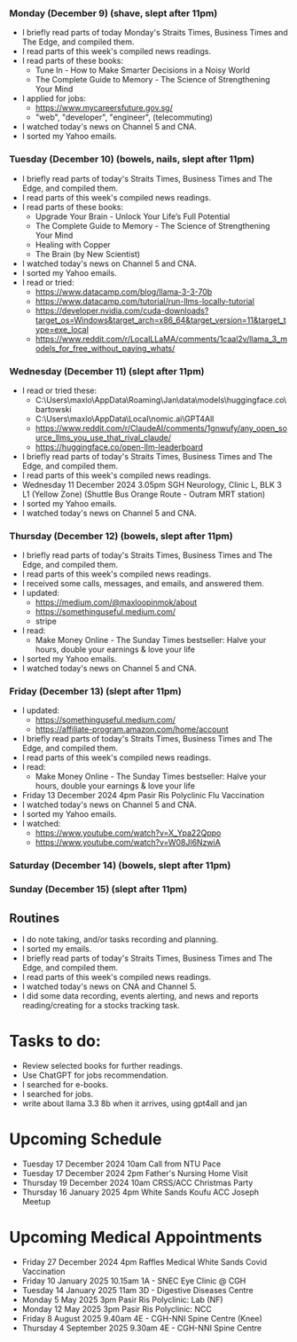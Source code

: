 ### Monday (December 9) (shave, slept after 11pm)
- I briefly read parts of today Monday's Straits Times, Business Times and The Edge, and compiled them.
- I read parts of this week's compiled news readings.
- I read parts of these books:
    - Tune In - How to Make Smarter Decisions in a Noisy World
    - The Complete Guide to Memory - The Science of Strengthening Your Mind
- I applied for jobs:
    - https://www.mycareersfuture.gov.sg/
    - "web", "developer", "engineer", (telecommuting)
- I watched today's news on Channel 5 and CNA.
- I sorted my Yahoo emails.

### Tuesday (December 10) (bowels, nails, slept after 11pm)
- I briefly read parts of today's Straits Times, Business Times and The Edge, and compiled them.
- I read parts of this week's compiled news readings.
- I read parts of these books:
    - Upgrade Your Brain - Unlock Your Life’s Full Potential
    - The Complete Guide to Memory - The Science of Strengthening Your Mind
    - Healing with Copper
    - The Brain (by New Scientist)
- I watched today's news on Channel 5 and CNA.
- I sorted my Yahoo emails.
- I read or tried:
    - https://www.datacamp.com/blog/llama-3-3-70b
    - https://www.datacamp.com/tutorial/run-llms-locally-tutorial
    - https://developer.nvidia.com/cuda-downloads?target_os=Windows&target_arch=x86_64&target_version=11&target_type=exe_local
    - https://www.reddit.com/r/LocalLLaMA/comments/1caal2v/llama_3_models_for_free_without_paying_whats/

### Wednesday (December 11) (slept after 11pm)
- I read or tried these:
    - C:\Users\maxlo\AppData\Roaming\Jan\data\models\huggingface.co\bartowski
    - C:\Users\maxlo\AppData\Local\nomic.ai\GPT4All
    - https://www.reddit.com/r/ClaudeAI/comments/1gnwufy/any_open_source_llms_you_use_that_rival_claude/
    - https://huggingface.co/open-llm-leaderboard
- I briefly read parts of today's Straits Times, Business Times and The Edge, and compiled them.
- I read parts of this week's compiled news readings.
- Wednesday 11 December 2024 3.05pm SGH Neurology, Clinic L, BLK 3 L1 (Yellow Zone) (Shuttle Bus Orange Route - Outram MRT station)
- I sorted my Yahoo emails.
- I watched today's news on Channel 5 and CNA.

### Thursday (December 12) (bowels, slept after 11pm)
- I briefly read parts of today's Straits Times, Business Times and The Edge, and compiled them.
- I read parts of this week's compiled news readings.
- I received some calls, messages, and emails, and answered them.
- I updated:
    - https://medium.com/@maxloopinmok/about
    - https://somethinguseful.medium.com/
    - stripe
- I read:
    - Make Money Online - The Sunday Times bestseller: Halve your hours, double your earnings & love your life
- I sorted my Yahoo emails.
- I watched today's news on Channel 5 and CNA.

### Friday (December 13) (slept after 11pm)
- I updated:
    - https://somethinguseful.medium.com/
    - https://affiliate-program.amazon.com/home/account
- I briefly read parts of today's Straits Times, Business Times and The Edge, and compiled them.
- I read parts of this week's compiled news readings.
- I read:
    - Make Money Online - The Sunday Times bestseller: Halve your hours, double your earnings & love your life
- Friday 13 December 2024 4pm Pasir Ris Polyclinic Flu Vaccination
- I watched today's news on Channel 5 and CNA.
- I sorted my Yahoo emails.
- I watched:
    - https://www.youtube.com/watch?v=X_Ypa22Qppo
    - https://www.youtube.com/watch?v=W08Jl6NzwiA

### Saturday (December 14) (bowels, slept after 11pm)


### Sunday (December 15) (slept after 11pm)



## Routines
- I do note taking, and/or tasks recording and planning.
- I sorted my emails.
- I briefly read parts of today's Straits Times, Business Times and The Edge, and compiled them.
- I read parts of this week's compiled news readings.
- I watched today's news on CNA and Channel 5.
- I did some data recording, events alerting, and news and reports reading/creating for a stocks tracking task.

# Tasks to do:
- Review selected books for further readings.
- Use ChatGPT for jobs recommendation.
- I searched for e-books.
- I searched for jobs.
- write about llama 3.3 8b when it arrives, using gpt4all and jan

# Upcoming Schedule
- Tuesday 17 December 2024 10am Call from NTU Pace
- Tuesday 17 December 2024 2pm Father's Nursing Home Visit
- Thursday 19 December 2024 10am CRSS/ACC Christmas Party
- Thursday 16 January 2025 4pm White Sands Koufu ACC Joseph Meetup

# Upcoming Medical Appointments
- Friday 27 December 2024 4pm Raffles Medical White Sands Covid Vaccination
- Friday 10 January 2025 10.15am 1A - SNEC Eye Clinic @ CGH
- Tuesday 14 January 2025 11am 3D - Digestive Diseases Centre
- Monday 5 May 2025 3pm Pasir Ris Polyclinic: Lab (NF)
- Monday 12 May 2025 3pm Pasir Ris Polyclinic: NCC
- Friday 8 August 2025 9.40am 4E - CGH-NNI Spine Centre (Knee)
- Thursday 4 September 2025 9.30am 4E - CGH-NNI Spine Centre
